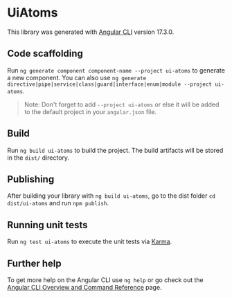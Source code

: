 # UiAtoms

This library was generated with [Angular CLI](https://github.com/angular/angular-cli) version 17.3.0.

## Code scaffolding

Run `ng generate component component-name --project ui-atoms` to generate a new component. You can also use `ng generate directive|pipe|service|class|guard|interface|enum|module --project ui-atoms`.
> Note: Don't forget to add `--project ui-atoms` or else it will be added to the default project in your `angular.json` file. 

## Build

Run `ng build ui-atoms` to build the project. The build artifacts will be stored in the `dist/` directory.

## Publishing

After building your library with `ng build ui-atoms`, go to the dist folder `cd dist/ui-atoms` and run `npm publish`.

## Running unit tests

Run `ng test ui-atoms` to execute the unit tests via [Karma](https://karma-runner.github.io).

## Further help

To get more help on the Angular CLI use `ng help` or go check out the [Angular CLI Overview and Command Reference](https://angular.io/cli) page.
